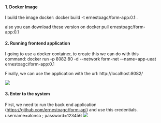 #### **1.  Docker Image**
I build the image docker: docker build -t ernestoagc/form-app:0.1 .

also you can download these version on 
docker pull ernestoagc/form-app:0.1

#### **2. Running frontend application**
I going to use a docker container, to create this we can do with this command:
docker run -p 8082:80 -d  --network form-net  --name=app-ueat ernestoagc/form-app:0.1

Finally, we can use the application with the url: http://localhost:8082/

![](https://i.imgur.com/RAc13O2.jpg)


#### **3. Enter to the system**
First, we need to run the back end application (https://github.com/ernestoagc/form-api) and use this credentials. username=alonso ; password=123456
![](https://i.imgur.com/Bi3tR9C.jpg)
